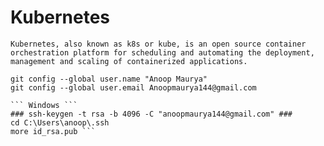 # Kubernetes
```
Kubernetes, also known as k8s or kube, is an open source container orchestration platform for scheduling and automating the deployment, management and scaling of containerized applications.
```

```
git config --global user.name "Anoop Maurya" 
git config --global user.email Anoopmaurya144@gmail.com 

``` Windows ```
### ssh-keygen -t rsa -b 4096 -C "anoopmaurya144@gmail.com" ###
cd C:\Users\anoop\.ssh
more id_rsa.pub ```
